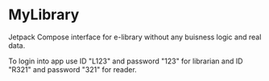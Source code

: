 # MyLibrary
Jetpack Compose interface for e-library without any buisness logic and real data.

To login into app use ID "L123" and password "123" for librarian and ID "R321" and password "321" for reader.
